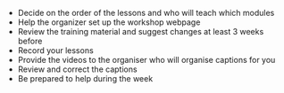 - Decide on the order of the lessons and who will teach which modules
- Help the organizer set up the workshop webpage
- Review the training material and suggest changes at least 3 weeks before
- Record your lessons
- Provide the videos to the organiser who will organise captions for you
- Review and correct the captions
- Be prepared to help during the week
